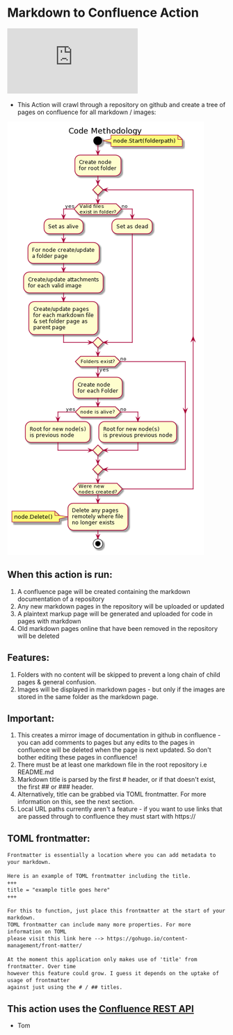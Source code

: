 # Markdown to Confluence Action
![PLEASE READ THIS GUIDE ON HOW TO USE THIS TOOL CORRECTLY](https://github.com/xiatechs/markdown-to-confluence/blob/master/GUIDE.md)

- This Action will crawl through a repository on github and create a tree of pages on confluence for all markdown / images:

![Diagram of action methodology](methodology.png)

## When this action is run:

1) A confluence page will be created containing the markdown documentation of a repository
2) Any new markdown pages in the repository will be uploaded or updated
3) A plaintext markup page will be generated and uploaded for code in pages with markdown
4) Old markdown pages online that have been removed in the repository will be deleted

## Features:

1) Folders with no content will be skipped to prevent a long chain of child pages & general confusion.
2) Images will be displayed in markdown pages - but only if the images are stored in the same folder as the markdown page.

## Important:

1) This creates a mirror image of documentation in github in confluence - you can add comments to pages but any edits to the pages in confluence will be deleted when the page is next updated. So don't bother editing these pages in confluence!
3) There must be at least one markdown file in the root repository i.e README.md
4) Markdown title is parsed by the first # header, or if that doesn't exist, the first ## or ### header.
5) Alternatively, title can be grabbed via TOML frontmatter. For more information on this, see the next section.
6) Local URL paths currently aren't a feature - if you want to use links that are passed through to confluence they must start with https://

## TOML frontmatter:
```
Frontmatter is essentially a location where you can add metadata to your markdown.

Here is an example of TOML frontmatter including the title.
+++
title = "example title goes here"
+++

For this to function, just place this frontmatter at the start of your markdown.
TOML frontmatter can include many more properties. For more information on TOML 
please visit this link here --> https://gohugo.io/content-management/front-matter/

At the moment this application only makes use of 'title' from frontmatter. Over time 
however this feature could grow. I guess it depends on the uptake of usage of frontmatter
against just using the # / ## titles.
```

## This action uses the [Confluence REST API](https://developer.atlassian.com/cloud/confluence/rest/intro/)

- Tom
